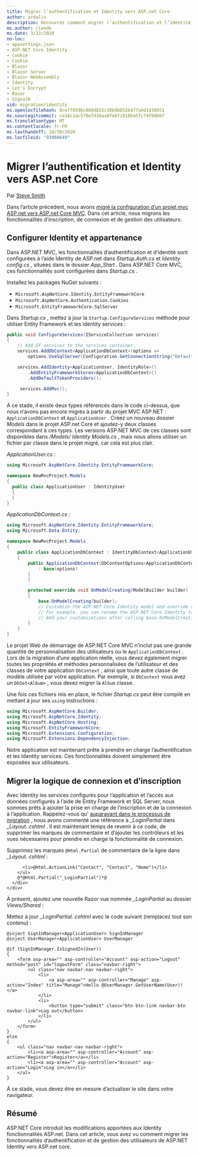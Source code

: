 ```yaml
---
title: Migrer l’authentification et Identity vers ASP.net Core
author: ardalis
description: Découvrez comment migrer l’authentification et l’identité d’un projet MVC ASP.NET vers un projet ASP.NET Core MVC.
ms.author: riande
ms.date: 3/22/2020
no-loc:
- appsettings.json
- ASP.NET Core Identity
- cookie
- Cookie
- Blazor
- Blazor Server
- Blazor WebAssembly
- Identity
- Let's Encrypt
- Razor
- SignalR
uid: migration/identity
ms.openlocfilehash: 8ceff0596c069d815c38b9bb526477a9d1430951
ms.sourcegitcommit: ca34c1ac578e7d3daa0febf1810ba5fc74f60bbf
ms.translationtype: MT
ms.contentlocale: fr-FR
ms.lasthandoff: 10/30/2020
ms.locfileid: "93060649"
---
```

# <a name="migrate-authentication-and-no-locidentity-to-aspnet-core"></a>Migrer l’authentification et Identity vers ASP.net Core

Par [Steve Smith](https://ardalis.com/)

Dans l’article précédent, nous avons [migré la configuration d’un projet mvc ASP.net vers ASP.net Core MVC](xref:migration/configuration). Dans cet article, nous migrons les fonctionnalités d’inscription, de connexion et de gestion des utilisateurs.

## <a name="configure-no-locidentity-and-membership"></a>Configurer Identity et appartenance

Dans ASP.NET MVC, les fonctionnalités d’authentification et d’identité sont configurées à l’aide Identity de ASP.net dans *Startup.Auth.cs* et *Identity config.cs* , situées dans le dossier *App_Start* . Dans ASP.NET Core MVC, ces fonctionnalités sont configurées dans *Startup.cs* .

Installez les packages NuGet suivants :

* `Microsoft.AspNetCore.Identity.EntityFrameworkCore`
* `Microsoft.AspNetCore.Authentication.Cookies`
* `Microsoft.EntityFrameworkCore.SqlServer`

Dans *Startup.cs* , mettez à jour la `Startup.ConfigureServices` méthode pour utiliser Entity Framework et les Identity services :

```csharp
public void ConfigureServices(IServiceCollection services)
{
    // Add EF services to the services container.
    services.AddDbContext<ApplicationDbContext>(options =>
        options.UseSqlServer(Configuration.GetConnectionString("DefaultConnection")));

    services.AddIdentity<ApplicationUser, IdentityRole>()
        .AddEntityFrameworkStores<ApplicationDbContext>()
        .AddDefaultTokenProviders();

     services.AddMvc();
}
```

À ce stade, il existe deux types référencés dans le code ci-dessus, que nous n’avons pas encore migrés à partir du projet MVC ASP.NET : `ApplicationDbContext` et `ApplicationUser` . Créez un nouveau dossier *Models* dans le projet ASP.net Core et ajoutez-y deux classes correspondant à ces types. Les versions ASP.NET MVC de ces classes sont disponibles dans */Models/ Identity Models.cs* , mais nous allons utiliser un fichier par classe dans le projet migré, car cela est plus clair.

*ApplicationUser.cs* :

```csharp
using Microsoft.AspNetCore.Identity.EntityFrameworkCore;

namespace NewMvcProject.Models
{
  public class ApplicationUser : IdentityUser
  {
  }
}
```

*ApplicationDbContext.cs* :

```csharp
using Microsoft.AspNetCore.Identity.EntityFrameworkCore;
using Microsoft.Data.Entity;

namespace NewMvcProject.Models
{
    public class ApplicationDbContext : IdentityDbContext<ApplicationUser>
    {
        public ApplicationDbContext(DbContextOptions<ApplicationDbContext> options)
            : base(options)
        {
        }

        protected override void OnModelCreating(ModelBuilder builder)
        {
            base.OnModelCreating(builder);
            // Customize the ASP.NET Core Identity model and override the defaults if needed.
            // For example, you can rename the ASP.NET Core Identity table names and more.
            // Add your customizations after calling base.OnModelCreating(builder);
        }
    }
}
```

Le projet Web de démarrage de ASP.NET Core MVC n’inclut pas une grande quantité de personnalisation des utilisateurs ou le `ApplicationDbContext` . Lors de la migration d’une application réelle, vous devez également migrer toutes les propriétés et méthodes personnalisées de l’utilisateur et des classes de votre application `DbContext` , ainsi que toute autre classe de modèle utilisée par votre application. Par exemple, si `DbContext` vous avez un `DbSet<Album>` , vous devez migrer la `Album` classe.

Une fois ces fichiers mis en place, le fichier *Startup.cs* peut être compilé en mettant à jour ses `using` instructions :

```csharp
using Microsoft.AspNetCore.Builder;
using Microsoft.AspNetCore.Identity;
using Microsoft.AspNetCore.Hosting;
using Microsoft.EntityFrameworkCore;
using Microsoft.Extensions.Configuration;
using Microsoft.Extensions.DependencyInjection;
```

Notre application est maintenant prête à prendre en charge l’authentification et les Identity services. Ces fonctionnalités doivent simplement être exposées aux utilisateurs.

## <a name="migrate-registration-and-login-logic"></a>Migrer la logique de connexion et d’inscription

Avec Identity les services configurés pour l’application et l’accès aux données configurés à l’aide de Entity Framework et SQL Server, nous sommes prêts à ajouter la prise en charge de l’inscription et de la connexion à l’application. Rappelez-vous qu' [auparavant dans le processus de migration](xref:migration/mvc#migrate-the-layout-file) , nous avons commenté une référence à *_LoginPartial* dans *_Layout. cshtml* . Il est maintenant temps de revenir à ce code, de supprimer les marques de commentaire et d’ajouter les contrôleurs et les vues nécessaires pour prendre en charge la fonctionnalité de connexion.

Supprimez les marques `@Html.Partial` de commentaire de la ligne dans *_Layout. cshtml* :

```cshtml
      <li>@Html.ActionLink("Contact", "Contact", "Home")</li>
    </ul>
    @*@Html.Partial("_LoginPartial")*@
  </div>
</div>
```

À présent, ajoutez une nouvelle Razor vue nommée *_LoginPartial* au dossier *Views/Shared* :

Mettez à jour *_LoginPartial. cshtml* avec le code suivant (remplacez tout son contenu) :

```cshtml
@inject SignInManager<ApplicationUser> SignInManager
@inject UserManager<ApplicationUser> UserManager

@if (SignInManager.IsSignedIn(User))
{
    <form asp-area="" asp-controller="Account" asp-action="Logout" method="post" id="logoutForm" class="navbar-right">
        <ul class="nav navbar-nav navbar-right">
            <li>
                <a asp-area="" asp-controller="Manage" asp-action="Index" title="Manage">Hello @UserManager.GetUserName(User)!</a>
            </li>
            <li>
                <button type="submit" class="btn btn-link navbar-btn navbar-link">Log out</button>
            </li>
        </ul>
    </form>
}
else
{
    <ul class="nav navbar-nav navbar-right">
        <li><a asp-area="" asp-controller="Account" asp-action="Register">Register</a></li>
        <li><a asp-area="" asp-controller="Account" asp-action="Login">Log in</a></li>
    </ul>
}
```

À ce stade, vous devez être en mesure d’actualiser le site dans votre navigateur.

## <a name="summary"></a>Résumé

ASP.NET Core introduit les modifications apportées aux Identity fonctionnalités ASP.net. Dans cet article, vous avez vu comment migrer les fonctionnalités d’authentification et de gestion des utilisateurs de ASP.NET Identity vers ASP.net core.
